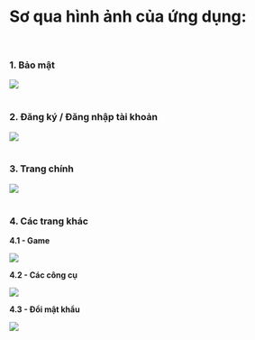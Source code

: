 <h1>Sơ qua hình ảnh của ứng dụng:</h1><br/>
<h3>1. Bảo mật</h3>
<img src="https://github.com/user-attachments/assets/5ab8aecf-d170-421d-be52-e5be33d18342">
<br/><br/>

<h3>2. Đăng ký / Đăng nhập tài khoản</h3>
<img src="https://github.com/user-attachments/assets/d227ee66-67cf-43f1-8388-5ace0fdd1de9">
<br/><br/>

<h3>3. Trang chính</h3>
<img src="https://github.com/user-attachments/assets/b854306d-676e-4f28-a090-3303ebe21ced">
<br/><br/>

<h3>4. Các trang khác</h3>
<p><b style="text-align: center;">4.1 - Game</b></p>
<img src="https://github.com/user-attachments/assets/bed66906-5834-4b6a-a3d8-101154cf7878">
<p><b style="text-align: center;">4.2 - Các công cụ</b></p>
<img src="https://github.com/user-attachments/assets/211316ab-bf8f-45c2-b8e1-6c41e6cae21b">
<p><b style="text-align: center;">4.3 - Đổi mật khẩu</b></p>
<img src="https://github.com/user-attachments/assets/ee46c9b9-cfaa-458e-aed8-ae809bb1b7bd">
